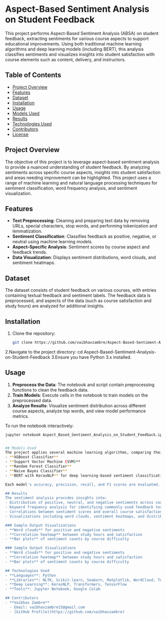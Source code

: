# Aspect-Based Sentiment Analysis on Student Feedback

This project performs Aspect-Based Sentiment Analysis (ABSA) on student feedback, extracting sentiments for various course aspects to support educational improvements. Using both traditional machine learning algorithms and deep learning models (including BERT), this analysis classifies sentiments and visualizes insights into student satisfaction with course elements such as content, delivery, and instructors.

## Table of Contents
- [Project Overview](#project-overview)
- [Features](#features)
- [Dataset](#dataset)
- [Installation](#installation)
- [Usage](#usage)
- [Models Used](#models-used)
- [Results](#results)
- [Technologies Used](#technologies-used)
- [Contributors](#contributors)
- [License](#license)

## Project Overview
The objective of this project is to leverage aspect-based sentiment analysis to provide a nuanced understanding of student feedback. By analyzing sentiments across specific course aspects, insights into student satisfaction and areas needing improvement can be highlighted. This project uses a range of machine learning and natural language processing techniques for sentiment classification, word frequency analysis, and sentiment visualization.

## Features
- **Text Preprocessing**: Cleaning and preparing text data by removing URLs, special characters, stop words, and performing tokenization and lemmatization.
- **Sentiment Classification**: Classifies feedback as positive, negative, or neutral using machine learning models.
- **Aspect-Specific Analysis**: Sentiment scores by course aspect and feedback trends.
- **Data Visualization**: Displays sentiment distributions, word clouds, and sentiment heatmaps.

## Dataset
The dataset consists of student feedback on various courses, with entries containing textual feedback and sentiment labels. The feedback data is preprocessed, and aspects of the data (such as course satisfaction and study hours) are analyzed for additional insights.

## Installation
1. Clone the repository:
   ```bash
   git clone https://github.com/vaibhavzambre/Aspect-Based-Sentiment-Analysis-on-Student-Feedback.git
2.Navigate to the project directory:
   cd Aspect-Based-Sentiment-Analysis-on-Student-Feedback
3.Ensure you have Python 3.x installed.

## Usage
1. **Preprocess the Data**: The notebook and script contain preprocessing functions to clean the feedback data.
2. **Train Models**: Execute cells in the notebook to train models on the preprocessed data.
3. **Analyze Results**: Visualize sentiment distribution across different course aspects, analyze top words, and view model performance metrics.

To run the notebook interactively:
```bash
jupyter notebook Aspect_Based_Sentiment_Analysis_on_Student_Feedback.ipynb


## Models Used
The project applies several machine learning algorithms, comparing their performance:
- **XGBoost Classifier**
- **Support Vector Machine (SVM)**
- **Random Forest Classifier**
- **Naive Bayes Classifier**
- **BERT with KerasNLP** for deep learning-based sentiment classification

Each model's accuracy, precision, recall, and F1 scores are evaluated. Cross-validation techniques are applied to optimize the XGBoost and SVM models.

## Results
The sentiment analysis provides insights into:
- Distribution of positive, neutral, and negative sentiments across course aspects
- Keyword frequency analysis for identifying commonly used feedback terms
- Correlations between sentiment scores and overall course satisfaction
- Visualizations including word clouds, sentiment heatmaps, and distribution charts by course code

### Sample Output Visualizations
- **Word clouds** for positive and negative sentiments
- **Correlation heatmap** between study hours and satisfaction
- **Bar plots** of sentiment counts by course difficulty

### Sample Output Visualizations
- **Word clouds** for positive and negative sentiments
- **Correlation heatmap** between study hours and satisfaction
- **Bar plots** of sentiment counts by course difficulty

## Technologies Used
- **Languages**: Python
- **Libraries**: NLTK, Scikit-learn, Seaborn, Matplotlib, WordCloud, TextBlob, XGBoost
- **Deep Learning**: KerasNLP, Transformers, TensorFlow
- **Tools**: Jupyter Notebook, Google Colab

## Contributors
- **Vaibhav Zambre**
  - Email: vaibhavzambre15@gmail.com
  - [GitHub Profile](https://github.com/vaibhavzambre)
